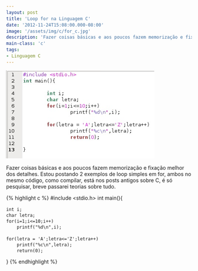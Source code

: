 ```yaml
---
layout: post
title: 'Loop for na Linguagem C'
date: '2012-11-24T15:08:00.000-08:00'
image: '/assets/img/c/for_c.jpg'
description: 'Fazer coisas básicas e aos poucos fazem memorização e fixação melhor dos detalhes.'
main-class: 'c'
tags:
- Linguagem C
---
```


![Loop for na Linguagem C](/assets/img/c/for_c.jpg "Loop for na Linguagem C")

Fazer coisas básicas e aos poucos fazem memorização e fixação melhor dos detalhes. Estou postando 2 exemplos de loop simples em for, ambos no mesmo código, como compilar, está nos posts antigos sobre C, é só pesquisar, breve passarei teorias sobre tudo.

{% highlight c %}
#include <stdio.h>
int main(){

    int i;
    char letra;
    for(i=1;i<=10;i++)
        printf("%d\n",i);
   
    for(letra = 'A';letra<='Z';letra++)
        printf("%c\n",letra);
        return(0);

}
{% endhighlight %}
